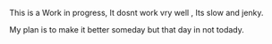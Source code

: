 This is a Work in progress,
It dosnt work vry well ,
Its slow and jenky.

My plan is to make it better someday
but that day in not todady.
